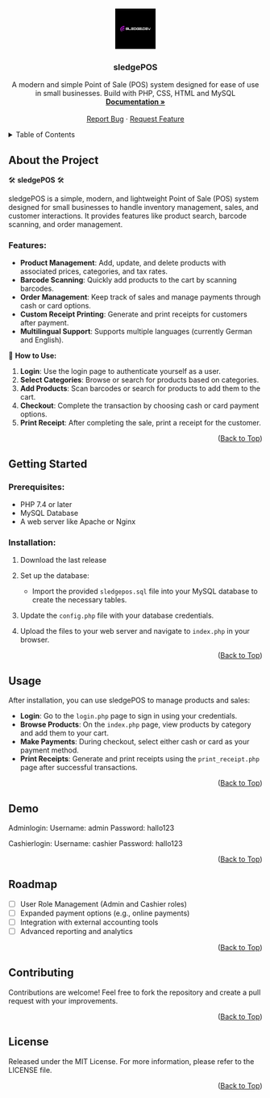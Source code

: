 
<a name="readme-top"></a>

<!-- PROJECT LOGO -->
<br />
<div align="center">
  <a href="https://github.com/sledgehamm3r/sledgePOS">
    <img src="logo.png" alt="Logo" width="80" height="80">
  </a>

  <h3 align="center">sledgePOS</h3>

  <p align="center">
    A modern and simple Point of Sale (POS) system designed for ease of use in small businesses. Build with PHP, CSS, HTML and MySQL
    <br />
    <a href="https://github.com/sledgehamm3r/sledgePOS"><strong>Documentation »</strong></a>
    <br />
    <br />
    <a href="https://github.com/sledgehamm3r/sledgePOS/issues">Report Bug</a>
    ·
    <a href="https://github.com/sledgehamm3r/sledgePOS/issues">Request Feature</a>
  </p>
</div>

<!-- TABLE OF CONTENTS -->
<details>
  <summary>Table of Contents</summary>
  <ol>
    <li>
      <a href="#about-the-project">About the Project</a>
      <ul>
        <li><a href="#built-with">Built With</a></li>
      </ul>
    </li>
    <li><a href="#getting-started">Getting Started</a></li>
    <li><a href="#usage">Usage</a></li>
    <li><a href="#roadmap">Roadmap</a></li>
    <li><a href="#contributing">Contributing</a></li>
    <li><a href="#license">License</a></li>
    <li><a href="#contact">Contact</a></li>
    <li><a href="#acknowledgments">Acknowledgments</a></li>
  </ol>
</details>

<!-- ABOUT THE PROJECT -->
## About the Project

🛠️ **sledgePOS** 🛠️

sledgePOS is a simple, modern, and lightweight Point of Sale (POS) system designed for small businesses to handle inventory management, sales, and customer interactions. It provides features like product search, barcode scanning, and order management.

### Features:
- **Product Management**: Add, update, and delete products with associated prices, categories, and tax rates.
- **Barcode Scanning**: Quickly add products to the cart by scanning barcodes.
- **Order Management**: Keep track of sales and manage payments through cash or card options.
- **Custom Receipt Printing**: Generate and print receipts for customers after payment.
- **Multilingual Support**: Supports multiple languages (currently German and English).

🚀 **How to Use:**
1. **Login**: Use the login page to authenticate yourself as a user.
2. **Select Categories**: Browse or search for products based on categories.
3. **Add Products**: Scan barcodes or search for products to add them to the cart.
4. **Checkout**: Complete the transaction by choosing cash or card payment options.
5. **Print Receipt**: After completing the sale, print a receipt for the customer.

<p align="right">(<a href="#readme-top">Back to Top</a>)</p>

<!-- GETTING STARTED -->
## Getting Started

### Prerequisites:
- PHP 7.4 or later
- MySQL Database
- A web server like Apache or Nginx

### Installation:

1. Download the last release

2. Set up the database:
   - Import the provided `sledgepos.sql` file into your MySQL database to create the necessary tables.
   
3. Update the `config.php` file with your database credentials.

4. Upload the files to your web server and navigate to `index.php` in your browser.

<p align="right">(<a href="#readme-top">Back to Top</a>)</p>

<!-- USAGE -->
## Usage

After installation, you can use sledgePOS to manage products and sales:

- **Login**: Go to the `login.php` page to sign in using your credentials.
- **Browse Products**: On the `index.php` page, view products by category and add them to your cart.
- **Make Payments**: During checkout, select either cash or card as your payment method.
- **Print Receipts**: Generate and print receipts using the `print_receipt.php` page after successful transactions.

<p align="right">(<a href="#readme-top">Back to Top</a>)</p>


## Demo

Adminlogin: 
Username: admin
Password: hallo123

Cashierlogin:
Username: cashier
Password: hallo123

<p align="right">(<a href="#readme-top">Back to Top</a>)</p>

<!-- ROADMAP -->
## Roadmap

- [ ] User Role Management (Admin and Cashier roles)
- [ ] Expanded payment options (e.g., online payments)
- [ ] Integration with external accounting tools
- [ ] Advanced reporting and analytics

<p align="right">(<a href="#readme-top">Back to Top</a>)</p>

<!-- CONTRIBUTING -->
## Contributing

Contributions are welcome! Feel free to fork the repository and create a pull request with your improvements.

<p align="right">(<a href="#readme-top">Back to Top</a>)</p>

<!-- LICENSE -->
## License
Released under the MIT License. For more information, please refer to the LICENSE file.

<p align="right">(<a href="#readme-top">Back to Top</a>)</p>
